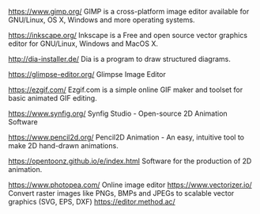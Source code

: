 

https://www.gimp.org/ GIMP is a cross-platform image editor available for GNU/Linux, OS X, Windows and more operating systems.

https://inkscape.org/ Inkscape is a Free and open source vector graphics editor for GNU/Linux, Windows and MacOS X.

http://dia-installer.de/ Dia is a program to draw structured diagrams.

https://glimpse-editor.org/ Glimpse Image Editor

https://ezgif.com/ Ezgif.com is a simple online GIF maker and toolset for basic animated GIF editing.

https://www.synfig.org/ Synfig Studio - Open-source 2D Animation Software

https://www.pencil2d.org/  Pencil2D Animation - An easy, intuitive tool to make 2D hand-drawn animations. 

https://opentoonz.github.io/e/index.html Software for the production of 2D animation.




https://www.photopea.com/ Online image editor
https://www.vectorizer.io/ Convert raster images like PNGs, BMPs and JPEGs to scalable vector graphics (SVG, EPS, DXF)
https://editor.method.ac/ 
